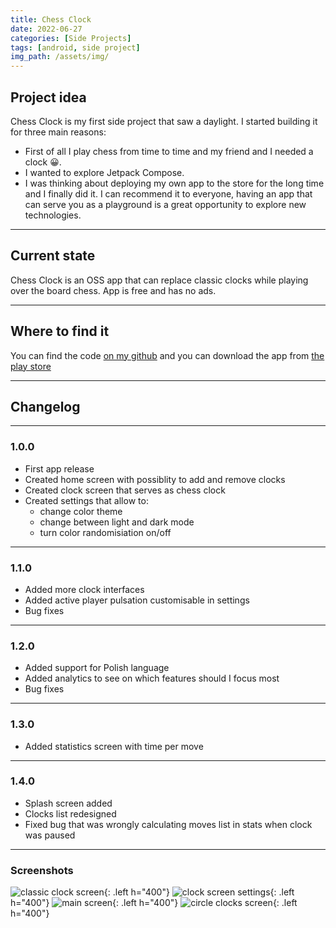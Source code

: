 ```yaml
---
title: Chess Clock
date: 2022-06-27
categories: [Side Projects]
tags: [android, side project]
img_path: /assets/img/
---
```


## Project idea

Chess Clock is my first side project that saw a daylight. I started building it for three main reasons: 
- First of all I play chess from time to time and my friend and I needed a clock 😀.
- I wanted to explore Jetpack Compose.
- I was thinking about deploying my own app to the store for the long time and I finally did it. I can recommend it to everyone, having an app that can serve you as a playground is a great opportunity to explore new technologies.

---

## Current state

Chess Clock is an OSS app that can replace classic clocks while playing over the board chess. App is free and has no ads.

---

## Where to find it

You can find the code [on my github](https://github.com/Leedwon/ChessClock) and you can download the app from [the play store](https://play.google.com/store/apps/details?id=com.ledwon.jakub.chessclock)

---

## Changelog

---

### 1.0.0
- First app release
- Created home screen with possiblity to add and remove clocks
- Created clock screen that serves as chess clock
- Created settings that allow to:
    - change color theme
    - change between light and dark mode
    - turn color randomisiation on/off

---
### 1.1.0

- Added more clock interfaces
- Added active player pulsation customisable in settings
- Bug fixes

---

### 1.2.0

- Added support for Polish language
- Added analytics to see on which features should I focus most
- Bug fixes

---

### 1.3.0

- Added statistics screen with time per move

---
### 1.4.0

- Splash screen added
- Clocks list redesigned
- Fixed bug that was wrongly calculating moves list in stats when clock was paused

---

### Screenshots

![classic clock screen](classic-clock-layout.jpg){: .left h="400"}
![clock screen settings](clock-layout-with-settings.jpg){: .left h="400"}
![main screen](main-screen.jpg){: .left h="400"}
![circle clocks screen](circle-clock-layout.jpg){: .left h="400"}